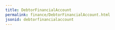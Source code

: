 ```yaml
---
title: DebtorFinancialAccount
permalink: finance/DebtorFinancialAccount.html
jsonid: debtorfinancialaccount
---
```

